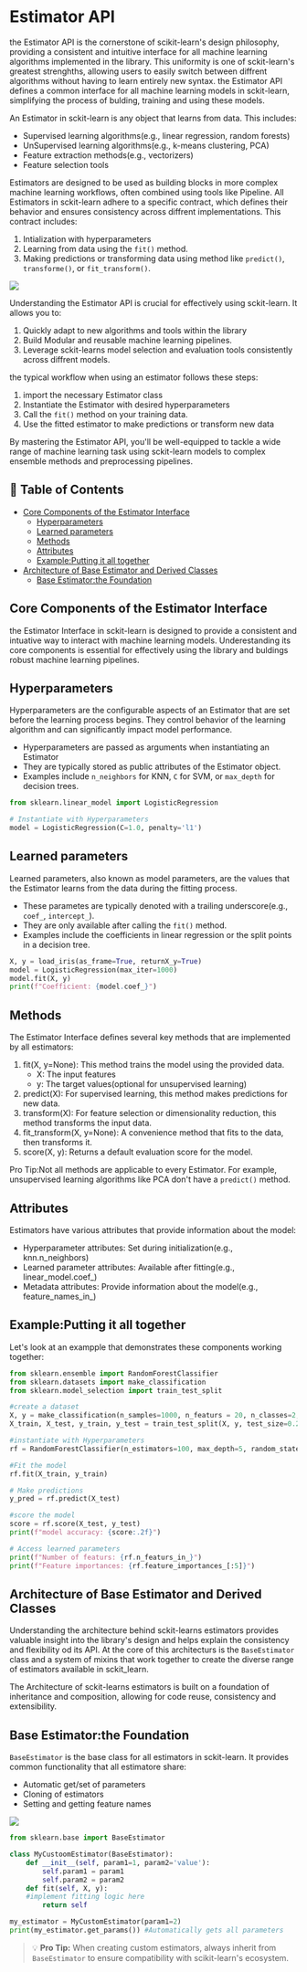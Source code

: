 
# Estimator API
the Estimator API is the cornerstone of scikit-learn's design philosophy, providing 
a consistent and intuitive interface for all machine learning algorithms implemented 
in the library. This uniformity is one of sckit-learn's greatest strenghths, allowing users
to easily switch between diffrent algorithms without having to learn entirely new syntax.
the Estimator API defines a common interface for all machine learning models in sckit-learn, 
simplifying the process of bulding, training and using these models.

An Estimator in sckit-learn is any object that learns from data. This includes:

+ Supervised learning algorithms(e.g., linear regression, random forests)
+ UnSupervised learning algorithms(e.g., k-means clustering, PCA)
+ Feature extraction methods(e.g., vectorizers)
+ Feature selection tools

Estimators are designed to be used as building blocks in more complex machine learning workflows,
often combined using tools like Pipeline.
All Estimators in sckit-learn adhere to a specific contract, which defines their 
behavior and ensures consistency across diffrent implementations. This contract includes:
1. Intialization with hyperparameters
2. Learning from data using the `fit()` method.
3. Making predictions or transforming data using method like `predict()`, `transforme()`, or `fit_transform()`.


<img src="./utils/fit.png"/>

Understanding the Estimator API is crucial for effectively using sckit-learn.
It allows you to:
1. Quickly adapt to new algorithms and tools within the library
2. Build Modular and reusable machine learning pipelines.
3. Leverage sckit-learns model selection and evaluation tools consistently across diffrent models.

the typical workflow when using an estimator follows these steps:
1. import the necessary Estimator class
2. Instantiate the Estimator with desired hyperparameters
3. Call the `fit()` method on your training data.
4. Use the fitted estimator to make predictions or transform new data


By mastering the Estimator API, you'll be well-equipped to tackle a wide range of machine learning
task using sckit-learn models to complex ensemble methods and preprocessing pipelines.


## 📑 Table of Contents

- [Core Components of the Estimator Interface](#Core-Components-of-the-Estimator-Interface)
    - [Hyperparameters](#Hyperparameters)
    - [Learned parameters](#Learned-parameters)
    - [Methods](#Methods)
    - [Attributes](#Attributes)
    - [Example:Putting it all together](#Example:Putting-it-all-together)
- [Architecture of Base Estimator and Derived Classes](#Architecture-of-Base-Estimator-and-Derived-Classes)
    - [Base Estimator:the Foundation](#Base-Estimator:the-Foundation)






## Core Components of the Estimator Interface
the Estimator Interface in sckit-learn is designed to provide a consistent and intuative way to 
interact with machine learning models. Underestanding its core components is essential for effectively 
using the library and buldings robust machine learning pipelines.


## Hyperparameters
Hyperparameters are the configurable aspects of an Estimator that are set before the learning 
process begins. They control behavior of the learning algorithm and can significantly impact 
model performance.
+ Hyperparameters are passed as arguments when instantiating an Estimator
+ They are typically stored as public attributes of the Estimator object.
+ Examples include ‍‍‍‍`n_neighbors` for KNN, `C` for SVM, or `max_depth` for decision trees.

```python
from sklearn.linear_model import LogisticRegression

# Instantiate with Hyperparameters
model = LogisticRegression(C=1.0, penalty='l1')

```

## Learned parameters
Learned parameters, also known as model parameters, are the values that the Estimator learns from the
data during the fitting process.

+ These parametes are typically denoted with a trailing underscore(e.g., `coef_`, `intercept_`).
+ They are only available after calling the `fit()` method.
+ Examples include the coefficients in linear regression or the split points in a decision tree.

```python
X, y = load_iris(as_frame=True, returnX_y=True)
model = LogisticRegression(max_iter=1000)
model.fit(X, y)
print(f"Coefficient: {model.coef_}")
```

## Methods
The Estimator Interface defines several key methods that are implemented by all estimators:
1. fit(X, y=None): This method trains the model using the provided data.
    + X: The input features
    + y: The target values(optional for unsupervised learning)
2. predict(X): For supervised learning, this method makes predictions for new data.
3. transform(X): For feature selection or dimensionality reduction, this method transforms the 
input data.
4. fit_transform(X, y=None): A convenience method that fits to the data, then transforms it.
5. score(X, y): Returns a default evaluation score for the model.

Pro Tip:Not all methods are applicable to every Estimator. For example, unsupervised learning
algorithms like PCA don't have a `predict()` method.    

## Attributes
Estimators have various attributes that provide information about the model:
+ Hyperparameter attributes: Set during initialization(e.g., knn.n_neighbors)
+ Learned parameter attributes: Available after fitting(e.g., linear_model.coef_)
+ Metadata attributes: Provide information about the model(e.g., feature_names_in_)

## Example:Putting it all together
Let's look at an exampple that demonstrates these components working together:
```python
from sklearn.ensemble import RandomForestClassifier
from sklearn.datasets import make_classification
from sklearn.model_selection import train_test_split

#create a dataset
X, y = make_classification(n_samples=1000, n_featurs = 20, n_classes=2, random_state=42)
X_train, X_test, y_train, y_test = train_test_split(X, y, test_size=0.2, random_state=42)

#instantiate with Hyperparameters
rf = RandomForestClassifier(n_estimators=100, max_depth=5, random_state=42)

#Fit the model
rf.fit(X_train, y_train)
```
```python
# Make predictions
y_pred = rf.predict(X_test)
```
```python
#score the model
score = rf.score(X_test, y_test)
print(f"model accuracy: {score:.2f}")
```
```python
# Access learned parameters
print(f"Number of featurs: {rf.n_featurs_in_}")
print(f"Feature importances: {rf.feature_importances_[:5]}")
```

## Architecture of Base Estimator and Derived Classes
Understanding the architecture behind sckit-learns estimators provides valuable 
insight into the library's design and helps explain the consistency and flexibility od its API.
At the core of this architecturs is the `BaseEstimator` class and a system of mixins that work 
together to create the diverse range of estimators available in sckit_learn.

The Architecture of sckit-learns estimators is built on a foundation of inheritance and composition,
allowing for code reuse, consistency and extensibility.
## Base Estimator:the Foundation
`BaseEstimator` is the base class for all estimators in sckit-learn. It provides common functionality 
that all estimatore share:
+ Automatic get/set of parameters
+ Cloning of estimators
+ Setting and getting feature names

<img src="./utils/class_diag.png"/>

```python
from sklearn.base import BaseEstimator

class MyCustoomEstimator(BaseEstimator):
    def __init__(self, param1=1, param2='value'):
        self.param1 = param1
        self.param2 = param2
    def fit(self, X, y):
    #implement fitting logic here
        return self

my_estimator = MyCustomEstimator(param1=2)
print(my_estimator.get_params()) #Automatically gets all parameters

```
> 💡 **Pro Tip:** When creating custom estimators, always inherit from `BaseEstimator` to ensure compatibility with scikit-learn's ecosystem.

